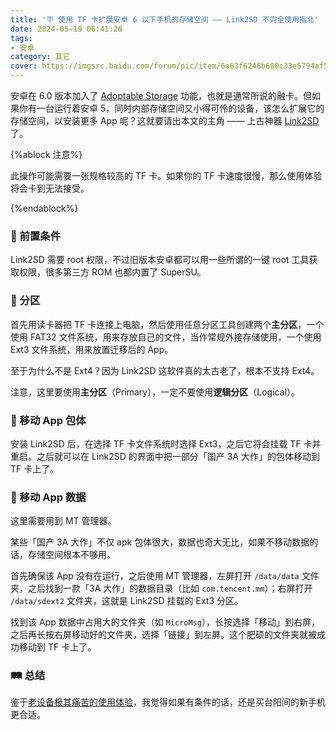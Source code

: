 ```yaml
---
title: '🪧 使用 TF 卡扩展安卓 6 以下手机的存储空间 —— Link2SD 不完全使用指北'
date: 2024-05-19 06:41:26
tags:
- 安卓
category: 其它
cover: https://imgsrc.baidu.com/forum/pic/item/6a63f6246b600c33e5794af55c4c510fd9f9a18f.jpg
---
```


安卓在 6.0 版本加入了 [Adoptable Storage](https://source.android.com/docs/core/storage/adoptable?hl=zh-cn) 功能，也就是通常所说的融卡。但如果你有一台运行着安卓 5，同时内部存储空间又小得可怜的设备，该怎么扩展它的存储空间，以安装更多 App 呢？这就要请出本文的主角 —— 上古神器 [Link2SD](https://play.google.com/store/apps/details?id=com.buak.Link2SD&hl=zh&gl=US) 了。

<!--more-->

{%ablock 注意%}

此操作可能需要一张规格较高的 TF 卡。如果你的 TF 卡速度很慢，那么使用体验将会卡到无法接受。

{%endablock%}

### 🍴 前置条件

Link2SD 需要 root 权限，不过旧版本安卓都可以用一些所谓的一键 root 工具获取权限，很多第三方 ROM 也都内置了 SuperSU。

### 🧮 分区

首先用读卡器把 TF 卡连接上电脑，然后使用任意分区工具创建两个**主分区**，一个使用 FAT32 文件系统，用来存放自己的文件，当作常规外接存储使用，一个使用 Ext3 文件系统，用来放置迁移后的 App。

至于为什么不是 Ext4？因为 Link2SD 这软件真的太古老了，根本不支持 Ext4。

注意，这里要使用**主分区**（Primary），一定不要使用**逻辑分区**（Logical）。

### 🔧 移动 App 包体

安装 Link2SD 后，在选择 TF 卡文件系统时选择 Ext3，之后它将会挂载 TF 卡并重启。之后就可以在 Link2SD 的界面中把一部分「国产 3A 大作」的包体移动到 TF 卡上了。

### **🔧 移动 App 数据**

这里需要用到 MT 管理器。

某些「国产 3A 大作」不仅 apk 包体很大，数据也奇大无比，如果不移动数据的话，存储空间根本不够用。

首先确保该 App 没有在运行，之后使用 MT 管理器，左屏打开 `/data/data` 文件夹，之后找到一款「3A 大作」的数据目录（比如 `com.tencent.mm`）；右屏打开 `/data/sdext2` 文件夹，这就是 Link2SD 挂载的 Ext3 分区。

找到该 App 数据中占用大的文件夹（如 `MicroMsg`），长按选择「移动」到右屏，之后再长按右屏移动好的文件夹，选择「链接」到左屏。这个肥硕的文件夹就被成功移动到 TF 卡上了。

### 🛤️ 总结

鉴于[老设备极其痛苦的使用体验](/2023/09/17/redmi-1s4g-notes/)，我觉得如果有条件的话，还是买台阳间的新手机更合适。
